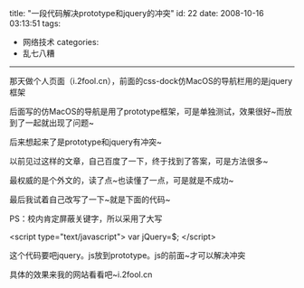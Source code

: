 title: "一段代码解决prototype和jquery的冲突"
id: 22
date: 2008-10-16 03:13:51
tags:
- 网络技术
categories:
- 乱七八糟
---
那天做个人页面（i.2fool.cn），前面的css-dock仿MacOS的导航栏用的是jquery框架

后面写的仿MacOS的导航是用了prototype框架，可是单独测试，效果很好~而放到了一起就出现了问题~

后来想起来了是prototype和jquery有冲突~

以前见过这样的文章，自己百度了一下，终于找到了答案，可是方法很多~

最权威的是个外文的，读了点~也读懂了一点，可是就是不成功~

最后我试着自己改写了一下~就是下面的代码~

PS：校内肯定屏蔽关键字，所以采用了大写

&lt;script type="text/javascript"&gt;
var jQuery=$;
&lt;/script&gt;

这个代码要吧jquery。js放到prototype。js的前面~才可以解决冲突

具体的效果来我的网站看看吧~i.2fool.cn